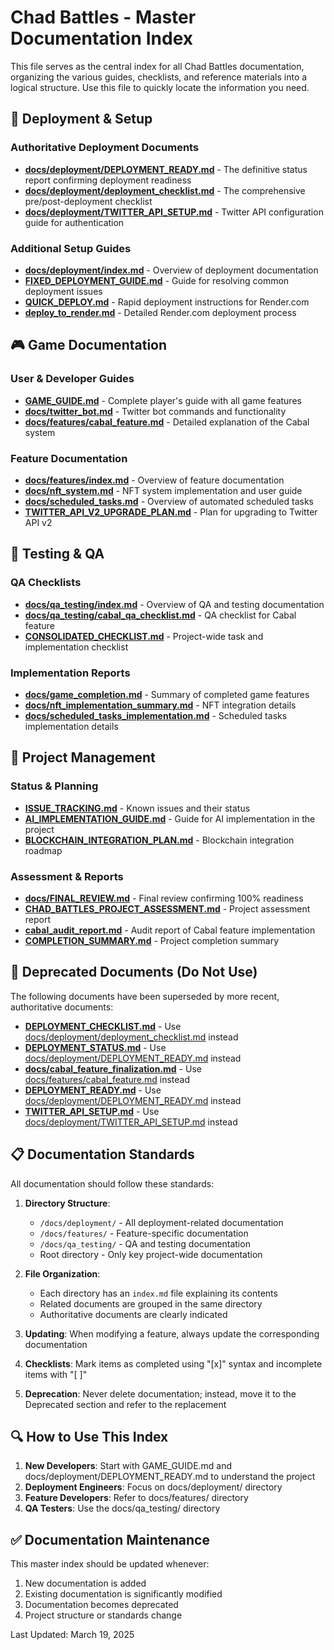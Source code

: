 # Chad Battles - Master Documentation Index

This file serves as the central index for all Chad Battles documentation, organizing the various guides, checklists, and reference materials into a logical structure. Use this file to quickly locate the information you need.

## 🚀 Deployment & Setup

### Authoritative Deployment Documents
- **[docs/deployment/DEPLOYMENT_READY.md](./docs/deployment/DEPLOYMENT_READY.md)** - The definitive status report confirming deployment readiness
- **[docs/deployment/deployment_checklist.md](./docs/deployment/deployment_checklist.md)** - The comprehensive pre/post-deployment checklist
- **[docs/deployment/TWITTER_API_SETUP.md](./docs/deployment/TWITTER_API_SETUP.md)** - Twitter API configuration guide for authentication

### Additional Setup Guides
- **[docs/deployment/index.md](./docs/deployment/index.md)** - Overview of deployment documentation
- **[FIXED_DEPLOYMENT_GUIDE.md](./FIXED_DEPLOYMENT_GUIDE.md)** - Guide for resolving common deployment issues
- **[QUICK_DEPLOY.md](./QUICK_DEPLOY.md)** - Rapid deployment instructions for Render.com
- **[deploy_to_render.md](./deploy_to_render.md)** - Detailed Render.com deployment process

## 🎮 Game Documentation

### User & Developer Guides
- **[GAME_GUIDE.md](./GAME_GUIDE.md)** - Complete player's guide with all game features
- **[docs/twitter_bot.md](./docs/twitter_bot.md)** - Twitter bot commands and functionality
- **[docs/features/cabal_feature.md](./docs/features/cabal_feature.md)** - Detailed explanation of the Cabal system

### Feature Documentation
- **[docs/features/index.md](./docs/features/index.md)** - Overview of feature documentation
- **[docs/nft_system.md](./docs/nft_system.md)** - NFT system implementation and user guide
- **[docs/scheduled_tasks.md](./docs/scheduled_tasks.md)** - Overview of automated scheduled tasks
- **[TWITTER_API_V2_UPGRADE_PLAN.md](./TWITTER_API_V2_UPGRADE_PLAN.md)** - Plan for upgrading to Twitter API v2

## 🧪 Testing & QA

### QA Checklists
- **[docs/qa_testing/index.md](./docs/qa_testing/index.md)** - Overview of QA and testing documentation
- **[docs/qa_testing/cabal_qa_checklist.md](./docs/qa_testing/cabal_qa_checklist.md)** - QA checklist for Cabal feature
- **[CONSOLIDATED_CHECKLIST.md](./CONSOLIDATED_CHECKLIST.md)** - Project-wide task and implementation checklist

### Implementation Reports
- **[docs/game_completion.md](./docs/game_completion.md)** - Summary of completed game features
- **[docs/nft_implementation_summary.md](./docs/nft_implementation_summary.md)** - NFT integration details
- **[docs/scheduled_tasks_implementation.md](./docs/scheduled_tasks_implementation.md)** - Scheduled tasks implementation details

## 📝 Project Management

### Status & Planning
- **[ISSUE_TRACKING.md](./ISSUE_TRACKING.md)** - Known issues and their status
- **[AI_IMPLEMENTATION_GUIDE.md](./AI_IMPLEMENTATION_GUIDE.md)** - Guide for AI implementation in the project
- **[BLOCKCHAIN_INTEGRATION_PLAN.md](./BLOCKCHAIN_INTEGRATION_PLAN.md)** - Blockchain integration roadmap

### Assessment & Reports
- **[docs/FINAL_REVIEW.md](./docs/FINAL_REVIEW.md)** - Final review confirming 100% readiness
- **[CHAD_BATTLES_PROJECT_ASSESSMENT.md](./CHAD_BATTLES_PROJECT_ASSESSMENT.md)** - Project assessment report
- **[cabal_audit_report.md](./cabal_audit_report.md)** - Audit report of Cabal feature implementation
- **[COMPLETION_SUMMARY.md](./COMPLETION_SUMMARY.md)** - Project completion summary

## 🔄 Deprecated Documents (Do Not Use)

The following documents have been superseded by more recent, authoritative documents:
- **[DEPLOYMENT_CHECKLIST.md](./DEPLOYMENT_CHECKLIST.md)** - Use [docs/deployment/deployment_checklist.md](./docs/deployment/deployment_checklist.md) instead
- **[DEPLOYMENT_STATUS.md](./DEPLOYMENT_STATUS.md)** - Use [docs/deployment/DEPLOYMENT_READY.md](./docs/deployment/DEPLOYMENT_READY.md) instead
- **[docs/cabal_feature_finalization.md](./docs/cabal_feature_finalization.md)** - Use [docs/features/cabal_feature.md](./docs/features/cabal_feature.md) instead
- **[DEPLOYMENT_READY.md](./DEPLOYMENT_READY.md)** - Use [docs/deployment/DEPLOYMENT_READY.md](./docs/deployment/DEPLOYMENT_READY.md) instead
- **[TWITTER_API_SETUP.md](./TWITTER_API_SETUP.md)** - Use [docs/deployment/TWITTER_API_SETUP.md](./docs/deployment/TWITTER_API_SETUP.md) instead

## 📋 Documentation Standards

All documentation should follow these standards:

1. **Directory Structure**:
   - `/docs/deployment/` - All deployment-related documentation
   - `/docs/features/` - Feature-specific documentation
   - `/docs/qa_testing/` - QA and testing documentation
   - Root directory - Only key project-wide documentation

2. **File Organization**: 
   - Each directory has an `index.md` file explaining its contents
   - Related documents are grouped in the same directory
   - Authoritative documents are clearly indicated

3. **Updating**: When modifying a feature, always update the corresponding documentation

4. **Checklists**: Mark items as completed using "[x]" syntax and incomplete items with "[ ]"

5. **Deprecation**: Never delete documentation; instead, move it to the Deprecated section and refer to the replacement

## 🔍 How to Use This Index

1. **New Developers**: Start with GAME_GUIDE.md and docs/deployment/DEPLOYMENT_READY.md to understand the project
2. **Deployment Engineers**: Focus on docs/deployment/ directory
3. **Feature Developers**: Refer to docs/features/ directory
4. **QA Testers**: Use the docs/qa_testing/ directory

## ✅ Documentation Maintenance

This master index should be updated whenever:
1. New documentation is added
2. Existing documentation is significantly modified
3. Documentation becomes deprecated
4. Project structure or standards change

Last Updated: March 19, 2025 